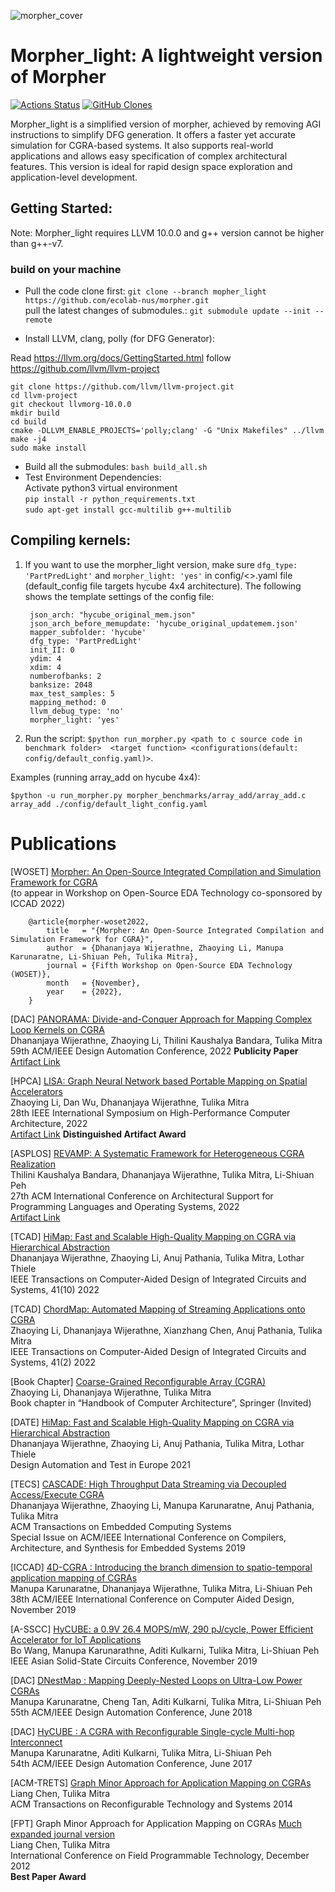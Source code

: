 ![morpher_cover](https://user-images.githubusercontent.com/12274945/198943201-17e9ff67-62b3-445f-bd04-feac08da1601.png)

# Morpher_light: A lightweight version of Morpher

[![Actions Status](https://github.com/ecolab-nus/morpher/workflows/Build%20and%20Test/badge.svg)](https://github.com/ecolab-nus/morpher/actions)
[![GitHub Clones](https://img.shields.io/badge/dynamic/json?color=success&label=Clone&query=count&url=https://gist.githubusercontent.com/Dhananjayadmd/5baff68360b70cb31e4d861cf11f219e/raw/clone.json&logo=github)](https://github.com/MShawon/github-clone-count-badge)


Morpher_light is a simplified version of morpher, achieved by removing AGI instructions to simplify DFG generation. It offers a faster yet accurate simulation for CGRA-based systems. It also supports real-world applications and allows easy specification of complex architectural features. This version is ideal for rapid design space exploration and application-level development.


## Getting Started:

Note: Morpher_light requires LLVM 10.0.0 and g++ version cannot be higher than g++-v7. 


### build on your machine
* Pull the code
clone first:  `git clone --branch mopher_light https://github.com/ecolab-nus/morpher.git` \
pull the latest changes of submodules.:  `git submodule update --init --remote`


* Install LLVM, clang, polly (for DFG Generator):

Read https://llvm.org/docs/GettingStarted.html
follow https://github.com/llvm/llvm-project

    git clone https://github.com/llvm/llvm-project.git
    cd llvm-project
    git checkout llvmorg-10.0.0
    mkdir build
    cd build
    cmake -DLLVM_ENABLE_PROJECTS='polly;clang' -G "Unix Makefiles" ../llvm
    make -j4
    sudo make install

* Build all the submodules:
    `bash build_all.sh`
* Test Environment Dependencies:\
    Activate python3 virtual environment\
    `pip install -r python_requirements.txt`\
    `sudo apt-get install gcc-multilib g++-multilib`

## Compiling kernels:

1) If you want to use the morpher_light version, make sure `dfg_type: 'PartPredLight'` and `morpher_light: 'yes'` in config/<>.yaml file (default_config file targets hycube 4x4 architecture). The following shows the template settings of the config file:

        json_arch: "hycube_original_mem.json"
        json_arch_before_memupdate: 'hycube_original_updatemem.json'
        mapper_subfolder: 'hycube'
        dfg_type: 'PartPredLight'
        init_II: 0
        ydim: 4
        xdim: 4
        numberofbanks: 2
        banksize: 2048
        max_test_samples: 5
        mapping_method: 0
        llvm_debug_type: 'no'
        morpher_light: 'yes'

2) Run the script:  ``$python run_morpher.py <path to c source code in benchmark folder>  <target function> <configurations(default: config/default_config.yaml)>``. 

Examples (running array_add on hycube 4x4):

``$python -u run_morpher.py morpher_benchmarks/array_add/array_add.c array_add ./config/default_light_config.yaml``

# Publications

[WOSET] [Morpher: An Open-Source Integrated Compilation and Simulation Framework for CGRA](https://www.comp.nus.edu.sg/~tulika/WOSET_MORPHER_2022.pdf)\
(to appear in Workshop on Open-Source EDA Technology co-sponsored by ICCAD 2022)

        @article{morpher-woset2022,
            title   = "{Morpher: An Open-Source Integrated Compilation and Simulation Framework for CGRA}",
            author  = {Dhananjaya Wijerathne, Zhaoying Li, Manupa Karunaratne, Li-Shiuan Peh, Tulika Mitra},
            journal = {Fifth Workshop on Open-Source EDA Technology (WOSET)},
            month   = {November},
            year    = {2022},
        } 
        
[DAC] [PANORAMA: Divide-and-Conquer Approach for Mapping Complex Loop Kernels on CGRA](https://www.comp.nus.edu.sg/~tulika/DAC22.pdf)\
Dhananjaya Wijerathne, Zhaoying Li, Thilini Kaushalya Bandara, Tulika Mitra\
59th ACM/IEEE Design Automation Conference, 2022 __Publicity Paper__\
[Artifact Link](https://github.com/ecolab-nus/panorama)

[HPCA] [LISA: Graph Neural Network based Portable Mapping on Spatial Accelerators](https://www.comp.nus.edu.sg/~tulika/HPCA_LISA_2022.pdf)\
Zhaoying Li, Dan Wu, Dhananjaya Wijerathne, Tulika Mitra\
28th IEEE International Symposium on High-Performance Computer Architecture, 2022\
[Artifact Link](https://github.com/ecolab-nus/lisa) __Distinguished Artifact Award__

[ASPLOS] [REVAMP: A Systematic Framework for Heterogeneous CGRA Realization](https://www.comp.nus.edu.sg/~tulika/asplos22.pdf)\
Thilini Kaushalya Bandara, Dhananjaya Wijerathne, Tulika Mitra, Li-Shiuan Peh\
27th ACM International Conference on Architectural Support for Programming Languages and Operating Systems, 2022\
[Artifact Link](https://zenodo.org/record/5848404#.YgyrPTFByUk)

[TCAD] [HiMap: Fast and Scalable High-Quality Mapping on CGRA via Hierarchical Abstraction](https://www.comp.nus.edu.sg/~tulika/HiMap-TCAD.pdf)\
Dhananjaya Wijerathne, Zhaoying Li, Anuj Pathania, Tulika Mitra, Lothar Thiele\
IEEE Transactions on Computer-Aided Design of Integrated Circuits and Systems, 41(10) 2022

[TCAD] [ChordMap: Automated Mapping of Streaming Applications onto CGRA](https://ieeexplore.ieee.org/document/9351547)\
Zhaoying Li, Dhananjaya Wijerathne, Xianzhang Chen, Anuj Pathania, Tulika Mitra\
IEEE Transactions on Computer-Aided Design of Integrated Circuits and Systems, 41(2) 2022

[Book Chapter] [Coarse-Grained Reconfigurable Array (CGRA)](https://www.comp.nus.edu.sg/~tulika/CGRA-Survey.pdf)\
Zhaoying Li, Dhananjaya Wĳerathne, Tulika Mitra\
Book chapter in “Handbook of Computer Architecture”, Springer (Invited)

[DATE] [HiMap: Fast and Scalable High-Quality Mapping on CGRA via Hierarchical Abstraction](https://www.comp.nus.edu.sg/~tulika/HiMap_DATE_2021.pdf)\
Dhananjaya Wijerathne, Zhaoying Li, Anuj Pathania, Tulika Mitra, Lothar Thiele\
Design Automation and Test in Europe 2021

[TECS] [CASCADE: High Throughput Data Streaming via Decoupled Access/Execute CGRA](https://www.comp.nus.edu.sg/~tulika/TECS-CASCADE19.pdf)\
Dhananjaya Wijerathne, Zhaoying Li, Manupa Karunaratne, Anuj Pathania, Tulika Mitra\
ACM Transactions on Embedded Computing Systems\
Special Issue on ACM/IEEE International Conference on Compilers, Architecture, and Synthesis for Embedded Systems 2019

[ICCAD] [4D-CGRA : Introducing the branch dimension to spatio-temporal application mapping of CGRAs](https://www.comp.nus.edu.sg/~tulika/4D-CGRA-ICCAD19.pdf)\
Manupa Karunaratne, Dhananjaya Wijerathne, Tulika Mitra, Li-Shiuan Peh\
38th ACM/IEEE International Conference on Computer Aided Design, November 2019

[A-SSCC] [HyCUBE: a 0.9V 26.4 MOPS/mW, 290 pJ/cycle, Power Efficient Accelerator for IoT Applications](https://www.comp.nus.edu.sg/~tulika/Hycube_for_ASSCC_2019.pdf)\
Bo Wang, Manupa Karunarathne, Aditi Kulkarni, Tulika Mitra, Li-Shiuan Peh\
IEEE Asian Solid-State Circuits Conference, November 2019

[DAC] [DNestMap : Mapping Deeply-Nested Loops on Ultra-Low Power CGRAs](https://www.comp.nus.edu.sg/~tulika/DAC18-CGRA.pdf)\
Manupa Karunaratne, Cheng Tan, Aditi Kulkarni, Tulika Mitra, Li-Shiuan Peh\
55th ACM/IEEE Design Automation Conference, June 2018

[DAC] [HyCUBE : A CGRA with Reconfigurable Single-cycle Multi-hop Interconnect](https://www.comp.nus.edu.sg/~tulika/DAC17.pdf)\
Manupa Karunaratne, Aditi Kulkarni, Tulika Mitra, Li-Shiuan Peh\
54th ACM/IEEE Design Automation Conference, June 2017

[ACM-TRETS] [Graph Minor Approach for Application Mapping on CGRAs](https://www.comp.nus.edu.sg/~tulika/TRETS14.pdf)\
Liang Chen, Tulika Mitra\
ACM Transactions on Reconfigurable Technology and Systems 2014

[FPT] Graph Minor Approach for Application Mapping on CGRAs [Much expanded journal version](https://www.comp.nus.edu.sg/~tulika/TRETS14.pdf)\
Liang Chen, Tulika Mitra\
International Conference on Field Programmable Technology, December 2012\
__Best Paper Award__

